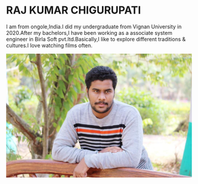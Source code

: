 # RAJ KUMAR CHIGURUPATI
I am from ongole,India.I did my undergraduate from Vignan University in 2020.After my bachelors,I have been working as a associate system engineer in Birla Soft pvt.ltd.Basically,I like to explore different traditions & cultures.I love watching films often.

![My Image](image/my-image.jpeg)
